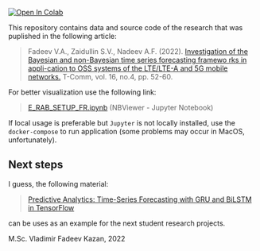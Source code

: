 
[![Open In Colab](https://colab.research.google.com/assets/colab-badge.svg)](https://colab.research.google.com/github/kirlf/lte-kpi-ts-forecasting/blob/main/src/E_RAB_SETUP_FR.ipynb)

This repository contains data and source code of the research that was puplished in the following article:

> Fadeev V.A., Zaidullin S.V., Nadeev A.F. (2022). [Investigation of the Bayesian and non-Bayesian time series forecasting framewo rks in appli-cation to OSS systems of the LTE/LTE-A and 5G mobile networks.](https://www.researchgate.net/publication/360919297_INVESTIGATION_OF_THE_BAYESIAN_AND_NON-BAYESIAN_TIME_SERIES_FORECASTING_FRAMEWORKS_IN_APPLICATION_TO_OSS_SYSTEMS_OF_THE_LTELTE-A_AND_5G_MOBILE_NETWORKS) T-Comm, vol. 16, no.4, pр. 52-60. 

For better visualization use the following link:

> [E_RAB_SETUP_FR.ipynb](https://nbviewer.org/github/kirlf/lte-kpi-ts-forecasting/blob/main/src/E_RAB_SETUP_FR.ipynb) (NBViewer - Jupyter Notebook)

If local usage is preferable but `Jupyter` is not locally installed, use the `docker-compose` to run application (some problems may occur in MacOS, unfortunately).

## Next steps

I guess, the following material:
> [Predictive Analytics: Time-Series Forecasting with GRU and BiLSTM in TensorFlow](https://towardsdatascience.com/predictive-analytics-time-series-forecasting-with-gru-and-bilstm-in-tensorflow-87588c852915)

can be uses as an example for the next student research projects.

M.Sc. Vladimir Fadeev
Kazan, 2022
